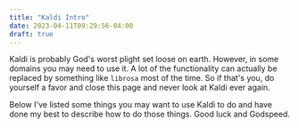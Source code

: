 ```yaml
---
title: "Kaldi Intro"
date: 2023-04-11T09:29:56-04:00
draft: true
---
```



Kaldi is probably God's worst plight set loose on earth. However, in some domains you may need to use it. A lot of the functionality can actually be replaced by something like `librosa` most of the time. So if that's you, do yourself a favor and close this page and never look at Kaldi ever again. 

Below I've listed some things you may want to use Kaldi to do and have done my best to describe how to do those things. Good luck and Godspeed. 



